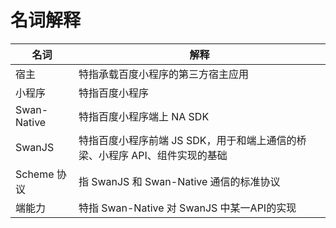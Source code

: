 # 名词解释

|名词|解释|
|--|--|
|宿主|特指承载百度小程序的第三方宿主应用|
|小程序|特指百度小程序|
|Swan-Native|特指百度小程序端上 NA SDK|
|SwanJS|特指百度小程序前端 JS SDK，用于和端上通信的桥梁、小程序 API、组件实现的基础|
|Scheme 协议|指 SwanJS 和 Swan-Native 通信的标准协议|
|端能力|特指 Swan-Native 对 SwanJS 中某一API的实现|
